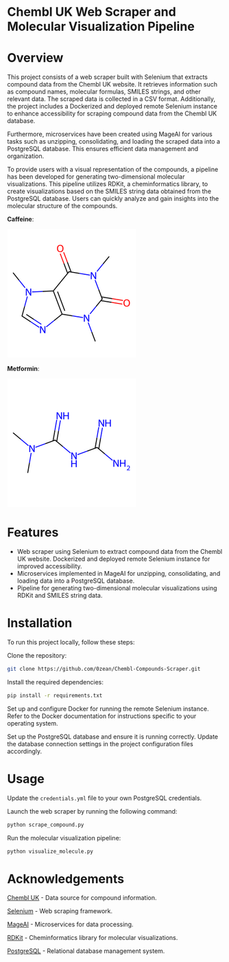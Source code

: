 # Chembl UK Web Scraper and Molecular Visualization Pipeline

# Overview
This project consists of a web scraper built with Selenium that extracts compound data from the Chembl UK website. It retrieves information such as compound names, molecular formulas, SMILES strings, and other relevant data. The scraped data is collected in a CSV format. Additionally, the project includes a Dockerized and deployed remote Selenium instance to enhance accessibility for scraping compound data from the Chembl UK database.

Furthermore, microservices have been created using MageAI for various tasks such as unzipping, consolidating, and loading the scraped data into a PostgreSQL database. This ensures efficient data management and organization.

To provide users with a visual representation of the compounds, a pipeline has been developed for generating two-dimensional molecular visualizations. This pipeline utilizes RDKit, a cheminformatics library, to create visualizations based on the SMILES string data obtained from the PostgreSQL database. Users can quickly analyze and gain insights into the molecular structure of the compounds.

**Caffeine**:

![alt text](data/molecules/CAFFEINE.png)

**Metformin**:

![alt text](data/molecules/METFORMIN.png)

# Features
- Web scraper using Selenium to extract compound data from the Chembl UK website.
Dockerized and deployed remote Selenium instance for improved accessibility.
- Microservices implemented in MageAI for unzipping, consolidating, and loading data into a PostgreSQL database.
- Pipeline for generating two-dimensional molecular visualizations using RDKit and SMILES string data.

# Installation
To run this project locally, follow these steps:

Clone the repository:

```bash
git clone https://github.com/0zean/Chembl-Compounds-Scraper.git
```
Install the required dependencies:
```bash
pip install -r requirements.txt
```

Set up and configure Docker for running the remote Selenium instance. Refer to the Docker documentation for instructions specific to your operating system.

Set up the PostgreSQL database and ensure it is running correctly. Update the database connection settings in the project configuration files accordingly.

# Usage
Update the `credentials.yml` file to your own PostgreSQL credentials.

Launch the web scraper by running the following command:
```bash
python scrape_compound.py
```

Run the molecular visualization pipeline:

```bash
python visualize_molecule.py
```

# Acknowledgements
[<u>Chembl UK</u>](https://www.ebi.ac.uk/chembl/) - Data source for compound information.

[<u>Selenium</u>](https://www.selenium.dev/) - Web scraping framework.

[<u>MageAI</u>](https://www.mage.ai/) - Microservices for data processing.

[<u>RDKit</u>](https://www.rdkit.org/) - Cheminformatics library for molecular visualizations.

[<u>PostgreSQL</u>](https://www.postgresql.org/) - Relational database management system.
